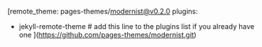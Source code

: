 [remote_theme: pages-themes/modernist@v0.2.0
plugins:
- jekyll-remote-theme # add this line to the plugins list if you already have one
](https://github.com/pages-themes/modernist.git)
